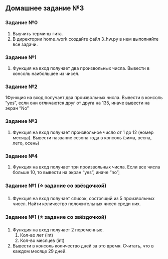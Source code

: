 ## Домашнее задание №3

### Задание №0
1. Выучить термины гита.
2. В директории home_work создайте файл 3_hw.py в нем выполняйте все задачи.

### Задание №1
1. Функция на вход получает два произвольных числа. Вывести в консоль наибольшее из чисел.

### Задание №2
1Функция на вход получает два произвольных числа. Вывести в консоль “yes”, если они отличаются друг от друга на 135, иначе вывести на экран “No”

### Задание №3
1. Функция на вход получает произвольное число от 1 до 12 (номер месяца). Вывести название сезона года в консоль (зима, весна, лето, осень)

### Задание №4
1. Функция на вход получает три произвольных числа. Если все числа больше 10, то вывести на экран “yes”, иначе “no”;

### Задание №1 (⭐ **задание со звёздочкой**) 
1. Функция на вход получает список, состоящий из 5 произвольных чисел. Найти количество положительных чисел среди них.

### Задание №1 (⭐ **задание со звёздочкой**) 
1. Функция на вход получает 2 переменные.
   1. Кол-во лет (int)
   2. Кол-во месяцев (int)
2. Вывести в консоль количество дней за это время. Считать, что в каждом месяце 29 дней.